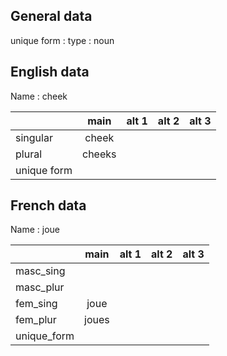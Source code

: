 ## General data

unique form :
type : noun

## English data

Name : cheek

|             |  main  | alt 1 | alt 2 | alt 3 |
| :---------- | :----: | :---: | :---: | ----- |
| singular    | cheek  |       |       |       |
| plural      | cheeks |       |       |       |
| unique form |        |       |       |       |

## French data

Name : joue

|             | main  | alt 1 | alt 2 | alt 3 |
| :---------- | :---: | :---: | :---: | :---: |
| masc_sing   |       |       |       |       |
| masc_plur   |       |       |       |       |
| fem_sing    | joue  |       |       |       |
| fem_plur    | joues |       |       |       |
| unique_form |       |       |       |       |


